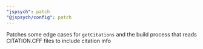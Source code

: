 ```yaml
---
"jspsych": patch
"@jspsych/config": patch
---
```


Patches some edge cases for `getCitations` and the build process that reads CITATION.CFF files to include citation info
